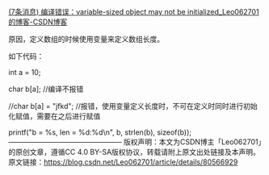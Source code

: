 [(7条消息) 编译错误：variable-sized object may not be initialized_Leo062701的博客-CSDN博客](https://blog.csdn.net/Leo062701/article/details/80566929)

原因，定义数组的时候使用变量来定义数组长度。

如下代码：

int a = 10;

char b[a];                    //编译不报错

//char b[a] = "jfkd";    //报错，使用变量定义长度时，不可在定义时同时进行初始化赋值，需要在之后进行赋值

printf("b = %s, len = %d:%d\n", b, strlen(b), sizeof(b));
————————————————
版权声明：本文为CSDN博主「Leo062701」的原创文章，遵循CC 4.0 BY-SA版权协议，转载请附上原文出处链接及本声明。
原文链接：https://blog.csdn.net/Leo062701/article/details/80566929
